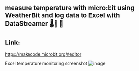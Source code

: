 ## measure temperature with micro:bit using WeatherBit and log data to Excel with DataStreamer 🌡🥵 🥶

## Link:
https://makecode.microbit.org/#editor


Excel temperature monitoring screenshot
![image](https://user-images.githubusercontent.com/77109037/153927690-1559dfef-67e9-41cf-b2a1-c9d9f2329e35.png)

